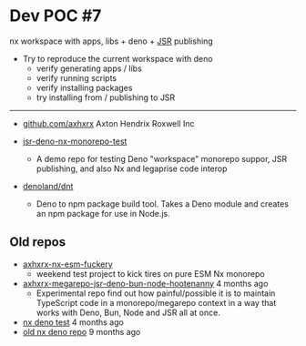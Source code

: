 # Dev POC #7

nx workspace with apps, libs + deno + [JSR](https://jsr.io/#why-jsr) publishing

- Try to reproduce the current workspace with deno
    - verify generating apps / libs
    - verify running scripts
    - verify installing packages
    - try installing from / publishing to JSR


---


- [github.com/axhxrx](https://github.com/axhxrx) Axton Hendrix Roxwell Inc

- [jsr-deno-nx-monorepo-test](https://github.com/axhxrx/jsr-deno-nx-monorepo-test) 
    - A demo repo for testing Deno "workspace" monorepo suppor, JSR publishing, and also Nx and legaprise code interop 



- [denoland/dnt](https://github.com/denoland/dnt)
    - Deno to npm package build tool. Takes a Deno module and creates an npm package for use in Node.js.

    
## Old repos

- [axhxrx-nx-esm-fuckery
](https://github.com/axhxrx/axhxrx-nx-esm-fuckery)
    - weekend test project to kick tires on pure ESM Nx monorepo
- [axhxrx-megarepo-jsr-deno-bun-node-hootenanny](https://github.com/axhxrx/axhxrx-megarepo-jsr-deno-bun-node-hootenanny) 4 months ago
    - Experimental repo find out how painful/possible it is to maintain TypeScript code in a monorepo/megarepo context in a way that works with Deno, Bun, Node and JSR all at once.
- [nx deno test](https://github.com/axhxrx/axhxrx-nx-deno-jsr-integration-test-2024-06) 4 months ago
- [old nx deno repo](https://github.com/axhxrx/axhxrx-nx-deno) 9 months ago